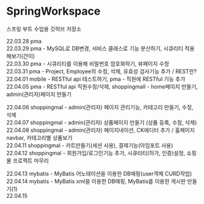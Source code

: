 # SpringWorkspace

스프링 부트 수업용 깃허브 저장소

22.03.28 pma  
22.03.29 pma - MySQL로 DB변경, 서비스 클래스로 기능 분산하기, 시큐리티 적용해보기(간이)  
22.03.30 pma - 시큐리티를 이용해 비밀번호 암호화하기, 뷰페이지 수정  
22.03.31 pma - Project, Employee의 수정, 삭제, 유효성 검사기능 추가 / REST란?  
22.04.01 mobile - RESTful api 테스트하기, pma - 직원에 RESTful 기능 추가  
22.04.05 pma - RESTful api 직원수정/삭제, shoppingmall - home페이지 만들기, admin(관리자)페이지 만들기

22.04.06 shoppingmal - admin(관리자) 페이지 관리기능, 카테고리 만들기, 수정, 삭제  
22.04.07 shoppingmal - admin(관리자) 상품페이지 만들기 (상품 등록, 수정, 삭제)  
22.04.08 shoppingmal - admin(관리자) 페이지네이션, CK에디터 추가 / 홈페이지 navbar, 카테고리별 상품보기  
22.04.11 shoppingmal - 카트만들기(세션 사용), 결제기능(아임포트 사용)  
22.04.12 shoppingmal - 회원가입/로그인기능 추가, 시큐리티(허가, 인증)설정, 쇼핑몰 프로젝트 마무리

22.04.13 mybatis - MyBatis 어노테이션을 이용한 DB매핑(user객체 CURD작업)  
22.04.14 mybatis - MyBatis xml을 이용한 DB매핑, MyBatis를 이용한 게시판 만들기(1)  
22.04.15
